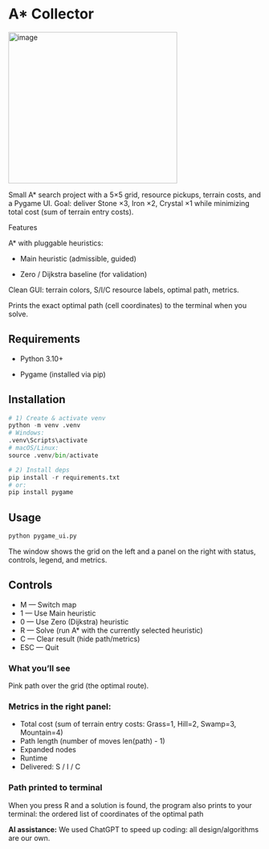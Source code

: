 # A* Collector 

<img width="336" height="301" alt="image" src="https://github.com/user-attachments/assets/7a18ea95-a895-469a-bb45-326201b81eb2" />


Small A* search project with a 5×5 grid, resource pickups, terrain costs, and a Pygame UI.
Goal: deliver Stone ×3, Iron ×2, Crystal ×1 while minimizing total cost (sum of terrain entry costs).

Features

A* with pluggable heuristics:

- Main heuristic (admissible, guided)

- Zero / Dijkstra baseline (for validation)

Clean GUI: terrain colors, S/I/C resource labels, optimal path, metrics.

Prints the exact optimal path (cell coordinates) to the terminal when you solve.

## Requirements

- Python 3.10+

- Pygame (installed via pip)

## Installation

```python
# 1) Create & activate venv
python -m venv .venv
# Windows:
.venv\Scripts\activate
# macOS/Linux:
source .venv/bin/activate

# 2) Install deps
pip install -r requirements.txt   
# or:
pip install pygame
```

## Usage

```python
python pygame_ui.py
```
The window shows the grid on the left and a panel on the right with status, controls, legend, and metrics.

## Controls
- M — Switch map 
- 1 — Use Main heuristic
- 0 — Use Zero (Dijkstra) heuristic
- R — Solve (run A* with the currently selected heuristic)
-  C — Clear result (hide path/metrics)
- ESC — Quit

### What you’ll see

Pink path over the grid (the optimal route).

### Metrics in the right panel:
- Total cost (sum of terrain entry costs: Grass=1, Hill=2, Swamp=3, Mountain=4)
- Path length (number of moves len(path) - 1)
- Expanded nodes
- Runtime 
- Delivered: S / I / C

### Path printed to terminal
When you press R and a solution is found, the program also prints to your terminal:
the ordered list of coordinates of the optimal path

**AI assistance:** We used ChatGPT to speed up coding:  all design/algorithms are our own.


